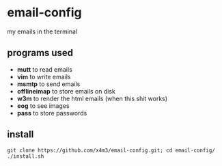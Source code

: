# email-config
my emails in the terminal

## programs used
* **mutt** to read emails
* **vim** to write emails
* **msmtp** to send emails
* **offlineimap** to store emails on disk
* **w3m** to render the html emails (when this shit works)
* **eog** to see images
* **pass** to store passwords

## install
```
git clone https://github.com/x4m3/email-config.git; cd email-config/
./install.sh
```
